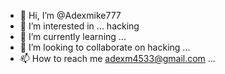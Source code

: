 - 👋 Hi, I’m @Adexmike777
- 👀 I’m interested in ... hacking
- 🌱 I’m currently learning ...
- 💞️ I’m looking to collaborate on hacking ...
- 📫 How to reach me adexm4533@gmail.com
   ...

<!---
Adexmike777/Adexmike777 is a ✨ special ✨ repository because its `README.md` (this file) appears on your GitHub profile.
You can click the Preview link to take a look at your changes.
--->
